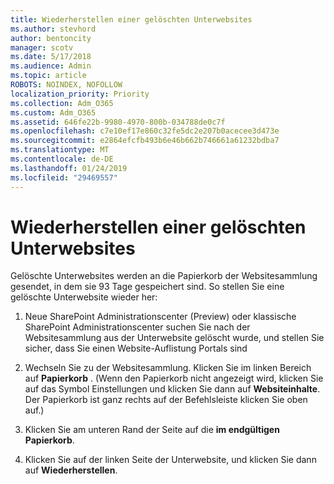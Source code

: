 ```yaml
---
title: Wiederherstellen einer gelöschten Unterwebsites
ms.author: stevhord
author: bentoncity
manager: scotv
ms.date: 5/17/2018
ms.audience: Admin
ms.topic: article
ROBOTS: NOINDEX, NOFOLLOW
localization_priority: Priority
ms.collection: Adm_O365
ms.custom: Adm_O365
ms.assetid: 646fe22b-9980-4970-800b-034788de0c7f
ms.openlocfilehash: c7e10ef17e860c32fe5dc2e207b0acecee3d473e
ms.sourcegitcommit: e2864efcfb493b6e46b662b746661a61232bdba7
ms.translationtype: MT
ms.contentlocale: de-DE
ms.lasthandoff: 01/24/2019
ms.locfileid: "29469557"
---
```

# <a name="restore-a-deleted-subsite"></a>Wiederherstellen einer gelöschten Unterwebsites

Gelöschte Unterwebsites werden an die Papierkorb der Websitesammlung gesendet, in dem sie 93 Tage gespeichert sind. So stellen Sie eine gelöschte Unterwebsite wieder her:
  
1. Neue SharePoint Administrationscenter (Preview) oder klassische SharePoint Administrationscenter suchen Sie nach der Websitesammlung aus der Unterwebsite gelöscht wurde, und stellen Sie sicher, dass Sie einen Website-Auflistung Portals sind 
    
2. Wechseln Sie zu der Websitesammlung. Klicken Sie im linken Bereich auf **Papierkorb** . (Wenn den Papierkorb nicht angezeigt wird, klicken Sie auf das Symbol Einstellungen und klicken Sie dann auf **Websiteinhalte**. Der Papierkorb ist ganz rechts auf der Befehlsleiste klicken Sie oben auf.)
    
3. Klicken Sie am unteren Rand der Seite auf die **im endgültigen Papierkorb**.
    
4. Klicken Sie auf der linken Seite der Unterwebsite, und klicken Sie dann auf **Wiederherstellen**.
    

